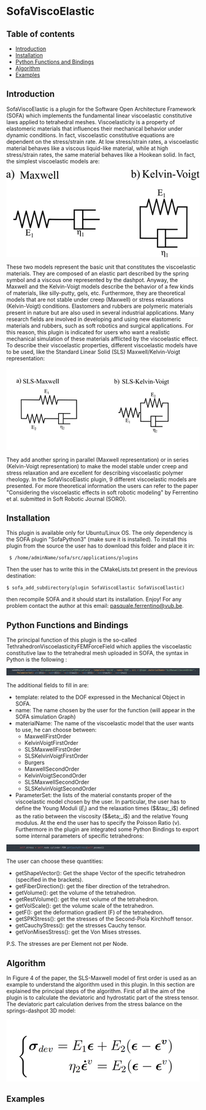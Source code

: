 # SofaViscoElastic

## Table of contents
* [Introduction](#introduction)
* [Installation](#installation)
* [Python Functions and Bindings](#python-functions-and-bindings)
* [Algorithm](#algorithm)
* [Examples](#examples)

## Introduction
SofaViscoElastic is a plugin for the Software Open Architecture Framework (SOFA) which implements the fundamental linear viscoelastic constitutive laws applied to tetrahedral meshes.
Viscoelasticity is a property of elastomeric materials that influences their mechanical behavior under dynamic conditions. In fact, viscoelastic constitutive equations are dependent on the stress/strain rate. At low stress/strain rates, a viscoelastic material behaves like a viscous liquid-like material, while at high stress/strain rates, the same material behaves like a Hookean solid. In fact, the simplest viscoelastic models are:

![Basic Models](./img/img1.png)

These two models represent the basic unit that constitutes the viscoelastic materials. They are composed of an elastic part described by the spring symbol and a viscous one represented by the dashpot.
Anyway, the Maxwell and the Kelvin-Voigt models describe the behavior of a few kinds of materials, like silly-putty, gels, etc. Furthermore, they are theoretical models that are not stable under creep (Maxwell) or stress relaxations (Kelvin-Voigt) conditions. 
Elastomers and rubbers are polymeric materials present in nature but are also used in several industrial applications. Many research fields are involved in developing and using new elastomeric materials and rubbers, such as soft robotics and surgical applications. For this reason, this plugin is indicated for users who want a realistic mechanical simulation of these materials afflicted by the viscoelastic effect.
To describe their viscoelastic properties, different viscoelastic models have to be used, like the Standard Linear Solid (SLS) Maxwell/Kelvin-Voigt representation:

![SLS Models](./img/img2.png)

They add another spring in parallel (Maxwell representation) or in series (Kelvin-Voigt representation) to make the model stable under creep and stress relaxation and are excellent for describing viscoelastic polymer rheology. In the SofaViscoElastic plugin, 9 different viscoelastic models are presented. For more theoretical information the users can refer to the paper "Considering the viscoelastic effects in soft robotic modeling" by Ferrentino et al. submitted in Soft Robotic Journal (SORO). 

## Installation
This plugin is available only for Ubuntu/Linux OS. The only dependency is the SOFA plugin "SofaPython3" (make sure it is installed).
To install this plugin from the source the user has to download this folder and place it in:
```
 $ /home/adminName/sofa/src/applications/plugins
```
Then the user has to write this in the CMakeLists.txt present in the previous destination:
```
$ sofa_add_subdirectory(plugin SofaViscoElastic SofaViscoElastic)
```
then recompile SOFA and it should start its installation. Enjoy!
For any problem contact the author at this email: pasquale.ferrentino@vub.be.

## Python Functions and Bindings
The principal function of this plugin is the so-called TethrahedronViscoelasticityFEMForceField which applies the viscoelastic constitutive law to the tetrahedral mesh uploaded in SOFA, the syntax in Python is the following :

![Python function](./img/img3.png)

The additional fields to fill in are:
* template: related to the DOF expressed in the Mechanical Object in SOFA.
* name: The name chosen by the user for the function (will appear in the SOFA simulation Graph)
* materialName: The name of the viscoelastic model that the user wants to use, he can choose between:
  - MaxwellFirstOrder
  - KelvinVoigtFirstOrder
  - SLSMaxwellFirstOrder
  - SLSKelvinVoigtFirstOrder
  - Burgers
  - MaxwellSecondOrder
  - KelvinVoigtSecondOrder
  - SLSMaxwellSecondOrder
  - SLSKelvinVoigtSecondOrder 
* ParameterSet: the lists of the material constants proper of the viscoelastic model chosen by the user. In particular, the user has to define the Young Moduli ($E_i$) and the relaxation times ($&tau;_i$) defined as the ratio between the viscosity ($&eta;_i$) and the relative Young modulus. At the end the user has to specify the Poisson Ratio (&nu;).
Furthermore in the plugin are integrated some Python Bindings to export some internal parameters of specific tetrahedrons:

![Python Binding](./img/img4.png)

The user can choose these quantities:
* getShapeVector(): Get the shape Vector of the specific tetrahedron (specified in the brackets).
* getFiberDirection(): get the fiber direction of the tetrahedron.
* getVolume(): get the volume of the tetrahedron.
* getRestVolume(): get the rest volume of the tetrahedron.
* getVolScale(): get the volume scale of the tetrahedron.
* getF(): get the deformation gradient (F) of the tetrahedron.
* getSPKStress(): get the stresses of the Second-Piola Kirchhoff tensor.
* getCauchyStress(): get the stresses Cauchy tensor.
* getVonMisesStress(): get the Von Mises stresses.

P.S. The stresses are per Element not per Node.
## Algorithm
In Figure 4 of the paper, the SLS-Maxwell model of first order is used as an example to understand the algorithm used in this plugin. 
In this section are explained the principal steps of the algorithm. First of all the aim of the plugin is to calculate the deviatoric and hydrostatic part of the stress tensor.
The deviatoric part calculation derives from the stress balance on the springs-dashpot 3D model:

![Stress balance](./img/equation1.png)

## Examples
 
